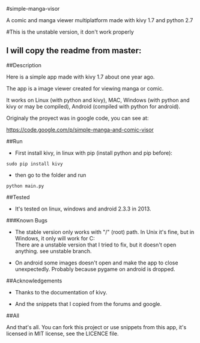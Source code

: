 #simple-manga-visor

A comic and manga viewer multiplatform made with kivy 1.7 and python 2.7

#This is the unstable version, it don't work properly

## I will copy the readme from master:

##Description

Here is a simple app made with kivy 1.7 about one year ago.

The app is a image viewer created for viewing manga or comic.

It works on Linux (with python and kivy), MAC, Windows (with python and kivy or may be compiled), Android (compiled with python for android).

Originaly the proyect was in google code, you can see at: 

https://code.google.com/p/simple-manga-and-comic-visor

##Run

* First install kivy, in linux with pip (install python and pip before):

```
sudo pip install kivy
```

* then go to the folder and run

```
python main.py
```

##Tested

* It's tested on linux, windows and android 2.3.3 in 2013.

###Known Bugs

* The stable version only works with "/" (root) path. In Unix it's fine, but in Windows, it only will work for C:\
There are a unstable version that I tried to fix, but it doesn't open anything. see unstable branch.

* On android some images doesn't open and make the app to close unexpectedly. Probably because pygame on android is dropped.

##Acknowledgements

* Thanks to the documentation of kivy.

* And the snippets that I copied from the forums and google.

##All

And that's all. You can fork this project or use snippets from this app, it's licensed in MIT license, see the LICENCE file.
